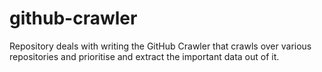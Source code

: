 # github-crawler
Repository deals with writing the GitHub Crawler that crawls over various repositories and prioritise and extract the important data out of it.
